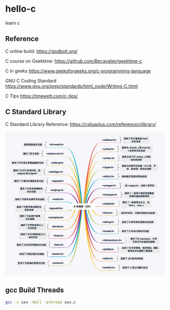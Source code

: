 # hello-c
learn c

## Reference

C online build: https://godbolt.org/

C course on Geektime: https://github.com/Becavalier/geektime-c

C in geeks https://www.geeksforgeeks.org/c-programming-language

GNU C Coding Standard https://www.gnu.org/prep/standards/html_node/Writing-C.html

C Tips https://tmewett.com/c-tips/

## C Standard Library

C Standard Library Reference: https://cplusplus.com/reference/clibrary/

![](images/c-standard-lib.png)

## gcc Build Threads

```bash
gcc -o xxx -Wall -pthread xxx.c
```
